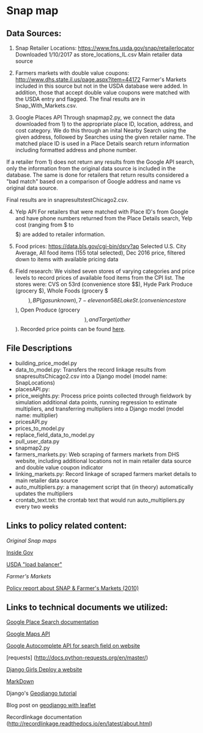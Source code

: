 # Snap map

## Data Sources:
1) Snap Retailer Locations: https://www.fns.usda.gov/snap/retailerlocator
Downloaded 1/10/2017 as store_locations_IL.csv
Main retailer data source

2) Farmers markets with double value coupons: 
    http://www.dhs.state.il.us/page.aspx?item=44172
Farmer's Markets included in this source but not in the USDA database were added. In addition, those that accept double value coupons were matched with the USDA entry and flagged. The final results are in Snap_With_Markets.csv. 

3) Google Places API
Through snapmap2.py, we connect the data downloaded from 1) to the appropriate place ID, location, address, and cost category. We do this through an inital Nearby Search using the given address, followed by Searches using the given retailer name. The matched place ID is used in a Place Details search return information including formatted address and phone number.

If a retailer from 1) does not return any results from the Google API search, only the information from the original data source is included in the database. The same is done for retailers that return results considered a "bad match" based on a comparison of Google address and name vs original data source. 

Final results are in snapresultstestChicago2.csv. 

4) Yelp API
For retailers that were matched with Place ID's from Google and have phone numbers returned from the Place Details search, Yelp cost (ranging from $ to $$$$$) are added to retailer information.

5) Food prices: https://data.bls.gov/cgi-bin/dsrv?ap
Selected U.S. City Average, All food items (155 total selected), Dec 2016 price, filtered down to items with available pricing data

6) Field research: We visited seven stores of varying categories and price levels to record prices of available food items from the CPI list. The stores were: CVS on 53rd (convenience store $$), Hyde Park Produce (grocery $), Whole Foods (grocery $$$), BP (gas unknown), 7-eleven on 58 E Lake St. (convenience store $$), Open Produce (grocery $$), and Target (other $$). Recorded price points can be found [here](https://docs.google.com/spreadsheets/d/1XIhF04hT3vKJzueRmdIF5lUWUIPM8AxkgeCzGnTnn7c/edit?usp=sharing).

## File Descriptions
- building_price_model.py
- data_to_model.py: Transfers the record linkage results from snapresultsChicago2.csv into a Django model (model name: SnapLocations)
- placesAPI.py: 
- price_weights.py: Process price points collected through fieldwork by simulation additional data points, running regression to estimate multipliers, and transferring multipliers into a Django model (model name: multiplier)
- pricesAPI.py
- prices_to_model.py
- replace_field_data_to_model.py
- pull_user_data.py
- snapmap2.py
- farmers_markets.py: Web scraping of farmers markets from DHS website, including additional locations not in main retailer data source and double value coupon indicator
- linking_markets.py: Record linkage of scraped farmers market details to main retailer data source
- auto_multipliers.py: a management script that (in theory) automatically updates the multipliers
- crontab_text.txt: the crontab text that would run auto_multipliers.py every two weeks

## Links to policy related content:
*Original Snap maps*

[Inside Gov](http://snap-retailers.insidegov.com/#main)

[USDA "load balancer"](http://snap-load-balancer-244858692.us-east-1.elb.amazonaws.com/snap/main.swf?wmode=transparent)

*Farmer's Markets*

[Policy report about SNAP & Farmer's Markets (2010)](http://cclhdn.org/wp-content/uploads/2013/02/RealFoodRealChoice_SNAP_FarmersMarkets.pdf)


## Links to technical documents we utilized:
[Google Place Search documentation](https://developers.google.com/places/web-service/search)

[Google Maps API](https://developers.google.com/maps/documentation/javascript/importing_data#data)

[Google Autocomplete API for search field on website](https://developers.google.com/maps/documentation/javascript/places-autocomplete)

[requests] (http://docs.python-requests.org/en/master/)

[Django Girls Deploy a website](https://tutorial.djangogirls.org/en/deploy/)

[MarkDown](https://github.com/adam-p/markdown-here/wiki/Markdown-Cheatsheet)

Django's [Geodjango tutorial](https://docs.djangoproject.com/en/1.11/ref/contrib/gis/tutorial/)

Blog post on [geodjango with leaflet](http://blog.mathieu-leplatre.info/geodjango-maps-with-leaflet.html)

Recordlinkage documentation (http://recordlinkage.readthedocs.io/en/latest/about.html)

